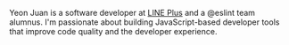 Yeon Juan is a software developer at [LINE Plus](https://www.linepluscorp.com/) and a @eslint team alumnus. I'm passionate about building JavaScript-based developer tools that improve code quality and the developer experience.
